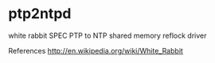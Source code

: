 ptp2ntpd
========

white rabbit SPEC PTP to NTP shared memory reflock driver

References
http://en.wikipedia.org/wiki/White_Rabbit
